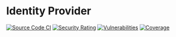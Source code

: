 # Identity Provider

[![Source Code CI](https://github.com/fragmentsio/idp/actions/workflows/ci-src.yml/badge.svg?branch=main)](https://github.com/fragmentsio/idp/actions/workflows/ci-src.yml)
[![Security Rating](https://sonarcloud.io/api/project_badges/measure?project=fragmentsio_idp&metric=security_rating)](https://sonarcloud.io/summary/new_code?id=fragmentsio_idp)
[![Vulnerabilities](https://sonarcloud.io/api/project_badges/measure?project=fragmentsio_idp&metric=vulnerabilities)](https://sonarcloud.io/summary/new_code?id=fragmentsio_idp)
[![Coverage](https://sonarcloud.io/api/project_badges/measure?project=fragmentsio_idp&metric=coverage)](https://sonarcloud.io/summary/new_code?id=fragmentsio_idp)
